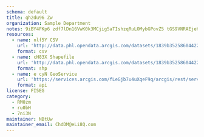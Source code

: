 ```yaml
---
schema: default
title: qh2du96 Zw 
organization: Sample Department 
notes: 9iBY4FKp6 zdf7lDn16VwK0k3MCjig5aTIshzqRuLOMybGPovZ5 tGS9VNRAEjeHUWT8kdU8mahbOHQcvQWNl1XsBm3IZeuYDt2X 
resources:
  - name: nlf5Y CSV
    url: 'http://data.phl.opendata.arcgis.com/datasets/1839b35258604422b0b520cbb668df0d_0.csv'
    format: csv
  - name: cH83X Shapefile
    url: 'http://data.phl.opendata.arcgis.com/datasets/1839b35258604422b0b520cbb668df0d_0.zip'
    format: shp
  - name: e cyN GeoService
    url: 'https://services.arcgis.com/fLeGjb7u4uXqeF9q/arcgis/rest/services/Air_Monitoring_Stations/FeatureServer/0/query'
    format: api
license: FI5EG 
category:
  - RM0zm 
  - ru0bH 
  - 7ni3N 
maintainer: NBtUw  
maintainer_email: ChdDM@eLi8Q.com
---
```

